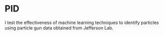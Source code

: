 # PID
I test the effectiveness of machine learning techniques to identify particles using particle gun data obtained from Jefferson Lab.
